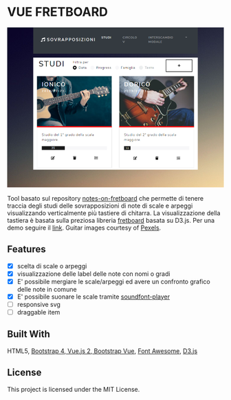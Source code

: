 # VUE FRETBOARD

![tastiera](./src/assets/img/Screen.PNG)

Tool basato sul repository [notes-on-fretboard](https://github.com/LorenzoCorbella74/notes-on-fretboard) che permette di tenere traccia degli studi delle sovrapposizioni di note di scale e arpeggi visualizzando verticalmente più tastiere di chitarra. La visualizzazione della tastiera è basata sulla preziosa libreria [fretboard](https://github.com/txels/fretboard) basata su D3.js. Per una demo seguire il [link](https://lorenzocorbella74.github.io/vue-fretboard/). Guitar images courtesy of [Pexels](https://www.pexels.com).

## Features
- [x] scelta di scale o arpeggi 
- [x] visualizzazione delle label delle note con nomi o gradi
- [x] E' possibile mergiare le scale/arpeggi ed avere un confronto grafico delle note in comune
- [x] E' possibile suonare le scale tramite [soundfont-player](https://github.com/danigb/soundfont-player)
- [ ] responsive svg
- [ ] draggable item
## Built With

HTML5, [Bootstrap 4](https://getbootstrap.com/),[ Vue.js 2](https://it.vuejs.org/),[ Bootstrap Vue](https://bootstrap-vue.js.org), [Font Awesome](http://fontawesome.io), [D3.js](https://d3js.org/)

## License

This project is licensed under the MIT License.
